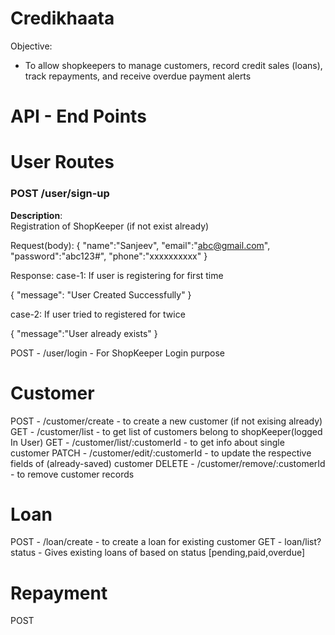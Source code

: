 # Credikhaata
 Objective:
 - To allow shopkeepers to manage customers, record credit sales (loans), track repayments, and receive overdue payment alerts

# API - End Points

# User Routes

### POST /user/sign-up

**Description**:  
Registration of ShopKeeper (if not exist already)

                      
  Request(body):
    {
    "name":"Sanjeev",
    "email":"abc@gmail.com",
    "password":"abc123#",
    "phone":"xxxxxxxxxx"
    }

  Response:
  case-1: If user is registering for first time
  
   {
    "message": "User Created Successfully"
   }

  case-2: If user tried to registered for twice
  
   {
    "message":"User already exists"
   }






  POST       - /user/login                   - For ShopKeeper Login purpose 

# Customer
 POST        - /customer/create              - to create a new customer (if not exising already)
 GET         - /customer/list                - to get list of customers belong to shopKeeper(logged In User)
 GET         - /customer/list/:customerId    - to get info about single customer
 PATCH       - /customer/edit/:customerId    - to update the respective fields of (already-saved) customer
 DELETE      - /customer/remove/:customerId  - to remove customer records

# Loan
 POST        - /loan/create                  - to create a loan for existing customer
 GET         - loan/list?status              - Gives existing loans of based on status [pending,paid,overdue]

# Repayment
 POST
